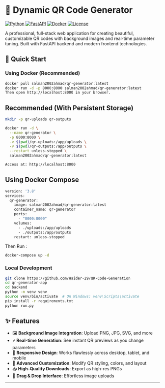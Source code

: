 # 🎨 Dynamic QR Code Generator

[![Python](https://img.shields.io/badge/Python-3.8+-blue.svg)](https://www.python.org/downloads/)
[![FastAPI](https://img.shields.io/badge/FastAPI-0.104.1-009688.svg)](https://fastapi.tiangolo.com/)
[![Docker](https://img.shields.io/badge/Docker-Ready-2496ED.svg)](https://hub.docker.com/r/salman2002ahmad/qr-generator)
[![License](https://img.shields.io/badge/License-MIT-yellow.svg)](LICENSE)

A professional, full-stack web application for creating beautiful, customizable QR codes with background images and real-time parameter tuning. Built with FastAPI backend and modern frontend technologies.

## 🚀 Quick Start

### Using Docker (Recommended)
```bash
docker pull salman2002ahmad/qr-generator:latest
docker run -d -p 8000:8000 salman2002ahmad/qr-generator:latest
Then open http://localhost:8000 in your browser.
```

## Recommended (With Persistent Storage)
```bash
mkdir -p qr-uploads qr-outputs

docker run -d \
  --name qr-generator \
  -p 8000:8000 \
  -v $(pwd)/qr-uploads:/app/uploads \
  -v $(pwd)/qr-outputs:/app/outputs \
  --restart unless-stopped \
  salman2002ahmad/qr-generator:latest

Access at: http://localhost:8000
```

## Using Docker Compose
```bash
version: '3.8'
services:
  qr-generator:
    image: salman2002ahmad/qr-generator:latest
    container_name: qr-generator
    ports:
      - "8000:8000"
    volumes:
      - ./uploads:/app/uploads
      - ./outputs:/app/outputs
    restart: unless-stopped
```

Then Run :
```bash
docker-compose up -d
```



### Local Development
```bash
git clone https://github.com/Haider-29/QR-Code-Generation
cd qr-generator-app
cd backend
python -m venv venv
source venv/bin/activate  # On Windows: venv\Scripts\activate
pip install -r requirements.txt
python run.py
```


## ✨ Features

- 🖼️ **Background Image Integration**: Upload PNG, JPG, SVG, and more
- ⚡ **Real-time Generation**: See instant QR previews as you change parameters
- 📱 **Responsive Design**: Works flawlessly across desktop, tablet, and mobile
- 🎨 **Advanced Customization**: Modify QR styling, colors, and layout
- 📥 **High-Quality Downloads**: Export as high-res PNGs
- 🔄 **Drag & Drop Interface**: Effortless image uploads

---
